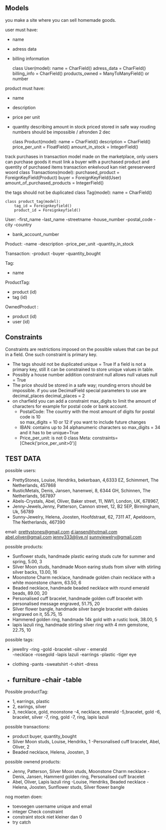 ## Models
you make a site where you can sell homemade goods. 

user must have:
- name 
- adress data
- billing information

     class User(model):
        name = CharField()
        adress_data = CharField()
        billing_info = CharField()
        products_owned = ManyToManyField() or number 

product must have:
- name
- description
- price per unit
- quantity describing amount in stock
priced stored in safe way rouding numbers should be impossible / afronden 2 dec

    class Product(model):
        name = CharField()
        description = CharField()
        price_per_unit = FloatField()
        amount_in_stock = IntegerField()

track purchases in transaction model made on the marketplace, only users can purchase goods
it must link a buyer with a purchased product and quentity of purchased items 
transaction enkelvoud kan niet gereserveerd woord
    class Transactions(model):
        purchased_product = ForeignKeyField(Product)
        buyer = ForeignKeyField(User)
        amount_of_purchased_products = IntegerField()
    
the tags should not be duplicated 
    class Tag(model):
        name = CharField()

    class product_tag(model):
        tag_id = Foreignkeyfield()
        product_id = Foreignkeyfield()

User:
-first_name
-last_name
-streetname
-house_number
-postal_code
-city
-country 
- bank_account_number

Product:
-name 
-description 
-price_per_unit
-quantity_in_stock

Transaction:
-product 
-buyer 
-quantity_bought

Tag:
- name

ProductTag:
- product (id)
- tag (id)

OwnedProduct :
- product (id)
- user (id)
## Constraints 
Constraints are restrictions imposed on the possible values that can be put in a field. One such constraint is primary key.

- The tags should not be duplicated
    unique = True
  If a field is not a primary key, still it can be constrained to store unique values in table.
- Possibly a house number addition constraint null allows null values
      null = True
- The price should be stored in a safe way; rounding errors should be impossible.
  if you use DecimalField special parameters to use are decimal_places 
    decimal_places = 2
- on charfield you can add a constraint max_digits to limit the amount of characters 
  for example for postal code or bank account. 
     - PostalCode: The country with the most amount of digits for postal code is 10  
          so max_digits = 10 or 12 if you want to include future changes
     - IBAN: contains up to 34 alphanumeric characters 
          so max_digits = 34 and it has to be unique=True
     - Price_per_unit: is not 0 
         class Meta:
             constraints=[Check('price_per_unit>0')]

## TEST DATA
possible users:
- PrettyStones, Louise, Hendriks, bekerbaan, 4,6333 EZ, Schimmert, The Netherlands, 457868 
- RusticMetals, Denis, Jansen, hanenwei, 8, 6344 GH, Schinnen, The Netherlands, 567897
- Abels-Crystals, Abel, Oliver, Baker street, 11, NW1, London, UK, 678967,
- Jenny-Jewels,Jenny, Patterson, Cannon street, 12, B2 5EP, Birmingham, Uk, 56789
- Sunny-Jewelry, Helena, Joosten, Hoofdstraat, 62, 7311 AT, Apeldoorn, The Netherlands, 467390

email:
prettystones@gmail.com
d.jansen@hotmail.com
abel.oliver@gmail.com
jenny333@live.nl
sunnyjewelry@gmail.com


possible products:
- Sunflower studs, handmade plastic earing studs cute for summer and spring, 5.00, 3
- Silver Moon studs, handmade Moon earing studs from silver with stirling silver backs, 13.00, 16
- Moonstone Charm necklace, handmade golden chain necklace with a white moonstone charm, 63.50, 6
- Beaded necklace, handmade beaded necklace with round emerald beads, 89.00, 20
- Personalised cuff bracelet, handmade golden cuff bracelet with personalised message engraved, 51.75, 20
- Silver flower bangle, handmade silver bangle bracelet with daisies engraved on it, 55.75, 15
- Hammered golden ring, handmade 14k gold with a rustic look, 38.00, 5
- lapis lazuli ring, handmade stirling silver ring with 4 mm gemstone, 22.75, 10  

possible tags:
- jewellry 
   -ring      -gold
   -bracelet   -silver   - emerald         
   -necklace   -rosegold -lapis lazuli
   -earrings   -plastic  -tiger eye

- clothing 
  -pants 
  -sweatshirt 
  -t-shirt 
  -dress 

- furniture 
  -chair
  -table
  -

Possible productTag:
- 1, earrings, plastic
- 2, earings, silver
- 3, necklace, gold, moonstone
-4, necklace, emerald 
-5,bracelet, gold 
-6, bracelet, silver
-7, ring, gold
-7, ring, lapis lazuli

possible transactions:
- product buyer, quantity_bought
- Silver Moon studs, Louise, Hendriks, 1
-Personalised cuff bracelet, Abel, Oliver, 2
- Beaded necklace, Helena, Joosten, 3 

possible ownend products:
- Jenny, Patterson, Silver Moon studs, Moonstone Charm necklace 
-Denis, Jansen, Hammerd golden ring, Personalised cuff bracelet 
- Abel, Oliver, Lapis lazuli ring
-Louise, Hendriks, Beaded necklace 
-Helena, Joosten, Sunflower studs, Silver flower bangle  
        
nog moeten doen:
- toevoegen username unique and email
- integer Check constraint
- constraint stock niet kleiner dan 0
- try catch
